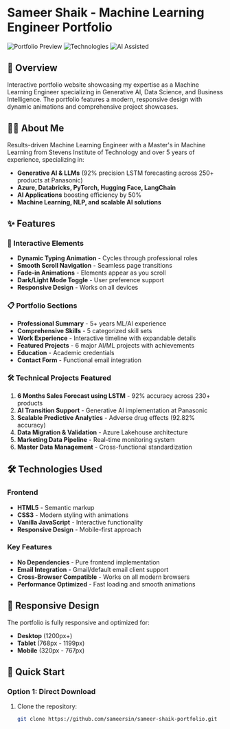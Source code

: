 # Sameer Shaik - Machine Learning Engineer Portfolio

![Portfolio Preview](https://img.shields.io/badge/Portfolio-Live-brightgreen)
![Technologies](https://img.shields.io/badge/Tech-HTML%20|%20CSS%20|%20JavaScript-blue)
![AI Assisted](https://img.shields.io/badge/AI%20Assisted-Claude%20Sonnet%204-purple)

## 🚀 Overview

Interactive portfolio website showcasing my expertise as a Machine Learning Engineer specializing in Generative AI, Data Science, and Business Intelligence. The portfolio features a modern, responsive design with dynamic animations and comprehensive project showcases.

## 👨‍💻 About Me

Results-driven Machine Learning Engineer with a Master's in Machine Learning from Stevens Institute of Technology and over 5 years of experience, specializing in:
- **Generative AI & LLMs** (92% precision LSTM forecasting across 250+ products at Panasonic)
- **Azure, Databricks, PyTorch, Hugging Face, LangChain**
- **AI Applications** boosting efficiency by 50%
- **Machine Learning, NLP, and scalable AI solutions**

## ✨ Features

### 🎯 Interactive Elements
- **Dynamic Typing Animation** - Cycles through professional roles
- **Smooth Scroll Navigation** - Seamless page transitions
- **Fade-in Animations** - Elements appear as you scroll
- **Dark/Light Mode Toggle** - User preference support
- **Responsive Design** - Works on all devices

### 📋 Portfolio Sections
- **Professional Summary** - 5+ years ML/AI experience
- **Comprehensive Skills** - 5 categorized skill sets
- **Work Experience** - Interactive timeline with expandable details
- **Featured Projects** - 6 major AI/ML projects with achievements
- **Education** - Academic credentials
- **Contact Form** - Functional email integration

### 🛠️ Technical Projects Featured
1. **6 Months Sales Forecast using LSTM** - 92% accuracy across 230+ products
2. **AI Transition Support** - Generative AI implementation at Panasonic
3. **Scalable Predictive Analytics** - Adverse drug effects (92.82% accuracy)
4. **Data Migration & Validation** - Azure Lakehouse architecture
5. **Marketing Data Pipeline** - Real-time monitoring system
6. **Master Data Management** - Cross-functional standardization

## 🛠️ Technologies Used

### Frontend
- **HTML5** - Semantic markup
- **CSS3** - Modern styling with animations
- **Vanilla JavaScript** - Interactive functionality
- **Responsive Design** - Mobile-first approach

### Key Features
- **No Dependencies** - Pure frontend implementation
- **Email Integration** - Gmail/default email client support
- **Cross-Browser Compatible** - Works on all modern browsers
- **Performance Optimized** - Fast loading and smooth animations

## 📱 Responsive Design

The portfolio is fully responsive and optimized for:
- **Desktop** (1200px+)
- **Tablet** (768px - 1199px)
- **Mobile** (320px - 767px)

## 🚀 Quick Start

### Option 1: Direct Download
1. Clone the repository:
   ```bash
   git clone https://github.com/sameersin/sameer-shaik-portfolio.git

